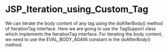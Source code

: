 # JSP_Iteration_using_Custom_Tag
We can iterate the body content of any tag using the doAfterBody() method of IterationTag interface.  Here we are going to use the TagSupport class which implements the IterationTag interface. For iterating the body content, we need to use the EVAL_BODY_AGAIN constant in the doAfterBody() method.

